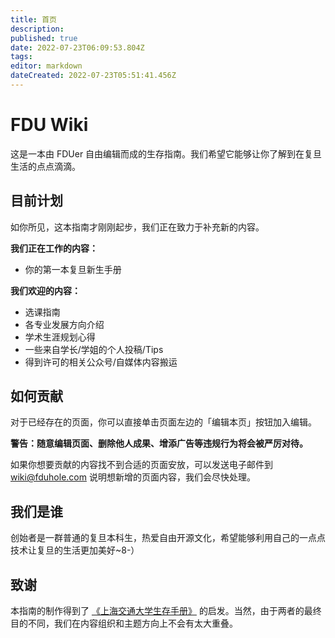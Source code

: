 ```yaml
---
title: 首页
description: 
published: true
date: 2022-07-23T06:09:53.804Z
tags: 
editor: markdown
dateCreated: 2022-07-23T05:51:41.456Z
---
```


# FDU Wiki

这是一本由 FDUer 自由编辑而成的生存指南。我们希望它能够让你了解到在复旦生活的点点滴滴。

## 目前计划
如你所见，这本指南才刚刚起步，我们正在致力于补充新的内容。

**我们正在工作的内容：**

- 你的第一本复旦新生手册

**我们欢迎的内容：**

  - 选课指南
  - 各专业发展方向介绍
  - 学术生涯规划心得
  - 一些来自学长/学姐的个人投稿/Tips
  - 得到许可的相关公众号/自媒体内容搬运

## 如何贡献
对于已经存在的页面，你可以直接单击页面左边的「编辑本页」按钮加入编辑。

**警告：随意编辑页面、删除他人成果、增添广告等违规行为将会被严厉对待。**

如果你想要贡献的内容找不到合适的页面安放，可以发送电子邮件到 [wiki@fduhole.com](mailto:wiki@fduhole.com) 说明想新增的页面内容，我们会尽快处理。

## 我们是谁 

创始者是一群普通的复旦本科生，热爱自由开源文化，希望能够利用自己的一点点技术让复旦的生活更加美好~8-）

## 致谢

本指南的制作得到了 [《上海交通大学生存手册》](https://survivesjtu.gitbook.io/survivesjtumanual) 的启发。当然，由于两者的最终目的不同，我们在内容组织和主题方向上不会有太大重叠。